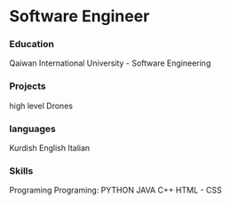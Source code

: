 # Software Engineer
### Education
Qaiwan International University - Software Engineering
### Projects
high level Drones
### languages
Kurdish
English
Italian
### Skills
Programing
Programing:
PYTHON
JAVA
C++
HTML - CSS

